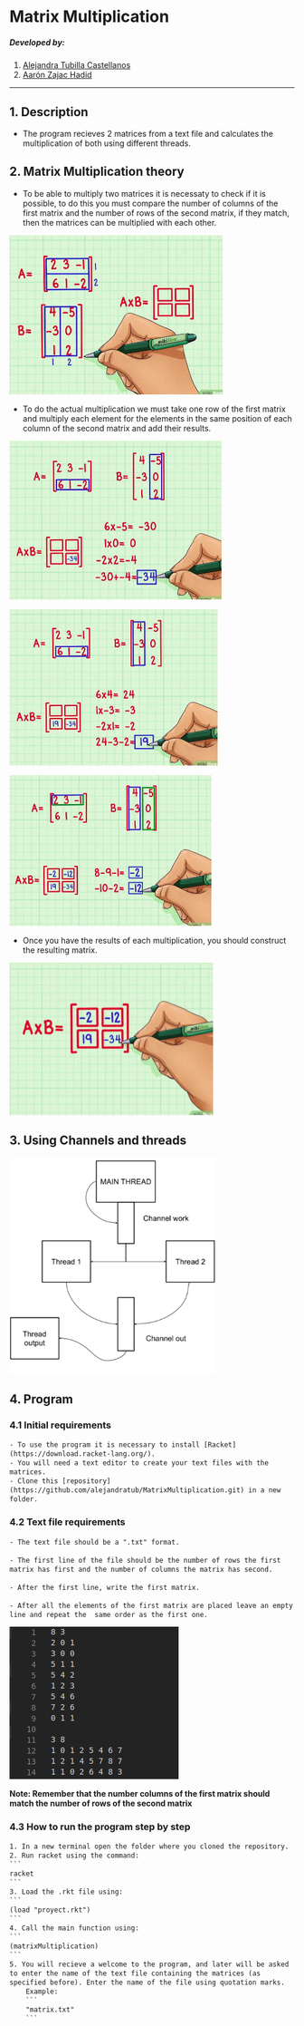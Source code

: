# Matrix Multiplication

##### Developed by:
1. [Alejandra Tubilla Castellanos](https://github.com/alejandratub)
2. [Aarón Zajac Hadid](https://github.com/Aarzh)

---
## 1. Description

* The program recieves 2 matrices from a text file and calculates the multiplication of        both using different threads.

## 2. Matrix Multiplication theory

- To be able to multiply two matrices it is necessaty to check if it is possible, to do this you must compare the number of columns of the first matrix and the number of rows of the second matrix, if they match, then the matrices can be multiplied with each other.

![alt text](images/compare.png)

- To do the actual multiplication we must take one row of the first matrix and multiply each element for the elements in the same position of each column of the second matrix and add their results.

![alt text](images/first.png)

![alt text](images/second.png)

![alt text](images/third.png)

- Once you have the results of each multiplication, you should construct the resulting matrix.

![alt text](images/fourth.png)

## 3. Using Channels and threads

![alt text](images/fifth.png)

## 4. Program 

### 4.1 Initial requirements
    - To use the program it is necessary to install [Racket](https://download.racket-lang.org/).
    - You will need a text editor to create your text files with the matrices.
    - Clone this [repository](https://github.com/alejandratub/MatrixMultiplication.git) in a new folder.

### 4.2 Text file requirements

    - The text file should be a ".txt" format.

    - The first line of the file should be the number of rows the first matrix has first and the number of columns the matrix has second.

    - After the first line, write the first matrix.

    - After all the elements of the first matrix are placed leave an empty line and repeat the  same order as the first one.

![alt text](images/txtExample.png)

**Note: Remember that the number columns of the first matrix should match the number of rows of the second matrix**

### 4.3 How to run the program step by step 
    1. In a new terminal open the folder where you cloned the repository.
    2. Run racket using the command: 
    ```
    racket
    ```
    3. Load the .rkt file using:
    ```
    (load "proyect.rkt")
    ```
    4. Call the main function using:
    ```
    (matrixMultiplication)
    ```
    5. You will recieve a welcome to the program, and later will be asked to enter the name of the text file containing the matrices (as specified before). Enter the name of the file using quotation marks. 
        Example: 
        ```
        "matrix.txt"
        ```

